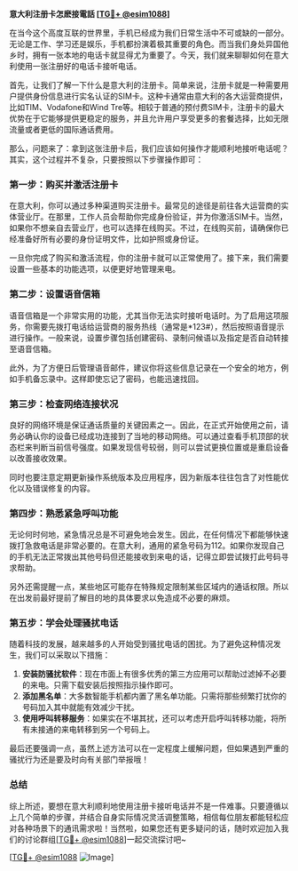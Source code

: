 **意大利注册卡怎麽接電話 [[TG💪+ @esim1088](https://t.me/s/esim1088)]**

在当今这个高度互联的世界里，手机已经成为我们日常生活中不可或缺的一部分。无论是工作、学习还是娱乐，手机都扮演着极其重要的角色。而当我们身处异国他乡时，拥有一张本地的电话卡就显得尤为重要了。今天，我们就来聊聊如何在意大利使用一张注册好的电话卡接听电话。

首先，让我们了解一下什么是意大利的注册卡。简单来说，注册卡就是一种需要用户提供身份信息进行实名认证的SIM卡。这种卡通常由意大利的各大运营商提供，比如TIM、Vodafone和Wind Tre等。相较于普通的预付费SIM卡，注册卡的最大优势在于它能够提供更稳定的服务，并且允许用户享受更多的套餐选择，比如无限流量或者更低的国际通话费用。

那么，问题来了：拿到这张注册卡后，我们应该如何操作才能顺利地接听电话呢？其实，这个过程并不复杂，只要按照以下步骤操作即可：

### 第一步：购买并激活注册卡

在意大利，你可以通过多种渠道购买注册卡。最常见的途径是前往各大运营商的实体营业厅。在那里，工作人员会帮助你完成身份验证，并为你激活SIM卡。当然，如果你不想亲自去营业厅，也可以选择在线购买。不过，在线购买前，请确保你已经准备好所有必要的身份证明文件，比如护照或身份证。

一旦你完成了购买和激活流程，你的注册卡就可以正常使用了。接下来，我们需要设置一些基本的功能选项，以便更好地管理来电。

### 第二步：设置语音信箱

语音信箱是一个非常实用的功能，尤其当你无法实时接听电话时。为了启用这项服务，你需要先拨打电话给运营商的服务热线（通常是*123#），然后按照语音提示进行操作。一般来说，设置步骤包括创建密码、录制问候语以及指定是否自动转接至语音信箱。

此外，为了方便日后管理语音邮件，建议你将这些信息记录在一个安全的地方，例如手机备忘录中。这样即使忘记了密码，也能迅速找回。

### 第三步：检查网络连接状况

良好的网络环境是保证通话质量的关键因素之一。因此，在正式开始使用之前，请务必确认你的设备已经成功连接到了当地的移动网络。可以通过查看手机顶部的状态栏来判断当前信号强度。如果发现信号较弱，则可以尝试更换位置或是重启设备以改善接收效果。

同时也要注意定期更新操作系统版本及应用程序，因为新版本往往包含了对性能优化以及错误修复的内容。

### 第四步：熟悉紧急呼叫功能

无论何时何地，紧急情况总是不可避免地会发生。因此，在任何情况下都能够快速拨打急救电话是非常必要的。在意大利，通用的紧急号码为112。如果你发现自己的手机无法正常拨出其他号码但还能接收到来电的话，记得立即尝试拨打此号码寻求帮助。

另外还需提醒一点，某些地区可能存在特殊规定限制某些区域内的通话权限。所以在出发前最好提前了解目的地的具体要求以免造成不必要的麻烦。

### 第五步：学会处理骚扰电话

随着科技的发展，越来越多的人开始受到骚扰电话的困扰。为了避免这种情况发生，我们可以采取以下措施：

1. **安装防骚扰软件**：现在市面上有很多优秀的第三方应用可以帮助过滤掉不必要的来电。只需下载安装后按照指示操作即可。
2. **添加黑名单**：大多数智能手机都内置了黑名单功能。只需将那些频繁打扰你的号码加入其中就能有效减少干扰。
3. **使用呼叫转移服务**：如果实在不堪其扰，还可以考虑开启呼叫转移功能，将所有未接通的来电转移到另一个号码上。

最后还要强调一点，虽然上述方法可以在一定程度上缓解问题，但如果遇到严重的骚扰行为还是要及时向有关部门举报哦！

### 总结

综上所述，要想在意大利顺利地使用注册卡接听电话并不是一件难事。只要遵循以上几个简单的步骤，并结合自身实际情况灵活调整策略，相信每位朋友都能轻松应对各种场景下的通讯需求啦！当然啦，如果您还有更多疑问的话，随时欢迎加入我们的讨论群组[[TG💪+ @esim1088](https://t.me/s/esim1088)]一起交流探讨吧~

[[TG💪+ @esim1088](https://t.me/s/esim1088) ![Image](https://i.postimg.cc/4NQfJmqS/Snipaste-2025-05-13-00-14-12.png)]